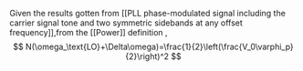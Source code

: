 
Given the results gotten from [[PLL phase-modulated signal including the carrier signal tone and two symmetric sidebands at any offset frequency]],from the [[Power]] definition ,
$$
N(\omega_\text{LO}+\Delta\omega)=\frac{1}{2}\left(\frac{V_0\varphi_p}{2}\right)^2
$$

